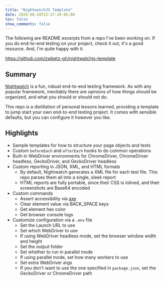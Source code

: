 ```yaml
---
title: "NightwatchJS Template"
date: 2020-08-28T22:37:24-05:00
toc: false
show_comments: false
---
```


The following are README excerpts from a repo I've been working on. If you do end-to-end testing on your project, check it out, it's a good resource. And, I'm quite happy with it.

<https://github.com/zwbetz-gh/nightwatchjs-template>

## Summary

[Nightwatch](https://nightwatchjs.org/) is a fun, robust end-to-end testing framework. As with any popular framework, inevitably there are opinions of how things should be organized, and what you should or should not do.

This repo is a distillation of personal lessons learned, providing a template to jump start your own end-to-end testing project. It comes with sensible defaults, but you can configure it however you like.

## Highlights

- Sample templates for how to structure your page objects and tests
- Custom `beforeEach` and `afterEach` hooks to do common operations
- Built-in WebDriver environments for ChromeDriver, ChromeDriver headless, GeckoDriver, and GeckoDriver headless
- Custom reporting in JSON, XML, and HTML formats
    - By default, Nightwatch generates a XML file for each test file. This repo parses them all into a single, sleek report
    - HTML reports are fully portable, since their CSS is inlined, and their screenshots are Base64 encoded
- Custom commands
    - Assert accessibility via [axe](https://github.com/dequelabs/axe-core)
    - Clear element value via BACK_SPACE keys
    - Get element hex color
    - Get browser console logs
- Customize configuration via a `.env` file
    - Set the Launch URL to use
    - Set which WebDriver to use
    - If using WebDriver headless mode, set the browser window width and height
    - Set the output folder
    - Set whether to run in parallel mode
    - If using parallel mode, set how many workers to use
    - Set extra WebDriver args
    - If you don't want to use the one specified in `package.json`, set the GeckoDriver or ChromeDriver path
